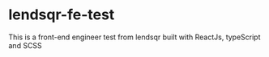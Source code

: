 # lendsqr-fe-test
This is a front-end engineer test from lendsqr built with ReactJs, typeScript and SCSS

